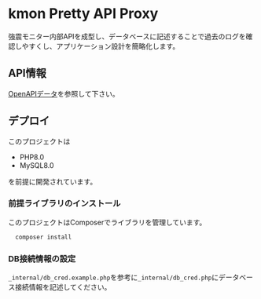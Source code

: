 # kmon Pretty API Proxy

強震モニター内部APIを成型し、データベースに記述することで過去のログを確認しやすくし、アプリケーション設計を簡略化します。

## API情報

[OpenAPIデータ](../kmoniPrettyAPI.yaml)を参照して下さい。


## デプロイ

このプロジェクトは
- PHP8.0
- MySQL8.0

を前提に開発されています。


### 前提ライブラリのインストール

このプロジェクトはComposerでライブラリを管理しています。

```bash
  composer install
```

### DB接続情報の設定

`_internal/db_cred.example.php`を参考に`_internal/db_cred.php`にデータベース接続情報を記述してください。
